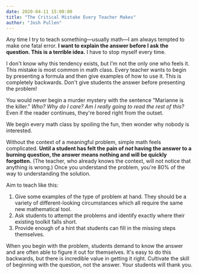 ```yaml
---
date: 2020-04-11 15:00:00
title: "The Critical Mistake Every Teacher Makes"
author: "Josh Pullen"
---
```


Any time I try to teach something—usually math—I am always tempted to make one
fatal error. **I want to explain the answer before I ask the question. This is a
terrible idea.** I have to stop myself every time.

I don't know why this tendency exists, but I'm not the only one who feels it.
This mistake is most common in math class. Every teacher wants to begin by
presenting a formula and then give examples of how to use it. This is completely
backwards. Don't give students the answer before presenting the problem!

You would never begin a murder mystery with the sentence "Marianne is the
killer." _Who? Why do I care? Am I really going to read the rest of this?_ Even
if the reader continues, they're bored right from the outset.

We begin every math class by spoiling the fun, then wonder why nobody is
interested.

Without the context of a meaningful problem, simple math feels complicated.
**Until a student has felt the pain of _not_ having the answer to a burning
question, the answer means nothing and will be quickly forgotten.** (The
teacher, who already knows the context, will not notice that anything is wrong.)
Once you understand the problem, you're 80% of the way to understanding the
solution.

Aim to teach like this:

1. Give some examples of the type of problem at hand. They should be a variety
   of different-looking circumstances which all require the same new
   mathematical tool.
2. Ask students to attempt the problems and identify exactly where their
   existing toolkit falls short.
3. Provide enough of a hint that students can fill in the missing steps
   themselves.

When you begin with the problem, students demand to know the answer and are
often able to figure it out for themselves. It's easy to do this backwards, but
there is incredible value in getting it right. Cultivate the skill of beginning
with the question, not the answer. Your students will thank you.
